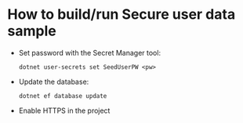 # How to build/run Secure user data sample

* Set password with the Secret Manager tool:

  `dotnet user-secrets set SeedUserPW <pw>`

* Update the database:

  `dotnet ef database update`

* Enable HTTPS in the project
